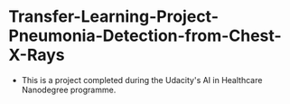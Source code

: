 # Transfer-Learning-Project-Pneumonia-Detection-from-Chest-X-Rays
- This is a project completed during the Udacity's AI in Healthcare Nanodegree programme.
